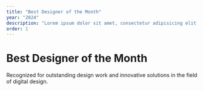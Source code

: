 ```yaml
---
title: "Best Designer of the Month"
year: "2024"
description: "Lorem ipsum dolor sit amet, consectetur adipisicing elit, sed do eiusmod tempor incididunt ut labore et dolore"
order: 1
---
```


# Best Designer of the Month

Recognized for outstanding design work and innovative solutions in the field of digital design.
